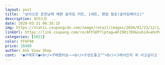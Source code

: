 ```yaml
---
layout: post 
title:  "보아스린 흔한남매 예쁜 슬라임 키트, 1세트, 랜덤 발송(슬라임베이스)" 
description: 보아스린  ..
date: 2020-03-31 06:35:15 
img: https://static.coupangcdn.com/image/retail/images/2020/01/23/12/1/05f39041-9a79-447b-91f1-c0cce4bc114e.jpg 
linkUrl: https://link.coupang.com/re/AFFSDP?lptag=AF2901789&subid=ahnPublicAsk&pageKey=1218795947&itemId=2209089626&vendorItemId=70206900009&traceid=V0-113-8a8a0b776ab71bff 
categories: [1021] 
color: FF6F00 
price: 18400 
author: Ask View Shop 
cont:  "●구매후기●<br/>구매했어요~~<br/>구성도좋고^^<br/>그래서인지 꼭 사고싶다고 하는걸 본인 용돈으로 주문을,,<br/>다음에 또할수있을것같아요~<br/>많이 남았으니까,,근데 이 가격은 좀,,원래 슬라임이 비싼건가?<br/>많이썻는데도 남았네요~<br/>생각보다.<br/>.<br/> 비율 맞추기가 어렵네요~<br/>슬라임키트 안에 4:1비율을 넣고 숫가락이나 도구로 사용할 때는 시간이 짧게 걸렸어요.<br/> 그래도 담엔 토핑넣고 해봐야죠~<br/>애들이 좋아하긴 했는데.<br/>.<br/> 만드는데 의의가 있고.<br/>.<br/> 효율은 그닥이었어요~<br/>옛날 ㅋ~은 고무대야에 실험을 하는걸 같이 보게 되었어요.<br/><br/>이거 아니예요~왠만하면 불필요하다 싶은건 잘 사달라고<br/>잘 못만들어 그런거겠죠.<br/>.<br/><br/>초보자는.<br/>.<br/> 완성품이 더 좋겠다 싶기도 하구요~<br/>치우겠다고 했는데, 아마 지금도 헤메고 있지 않을까 싶어요.<br/><br/>코로나때문에 우리아이 집에만있어 놀거리찾다가<br/>테스트삼아 결과물 만큼 나오는데 30분 걸렸어요.<br/> 제가<br/>하지않는데, 아이가 흔한남매TV채널 애청자여서 얼마전에<br/>해보니까 손의 열로 배합이 어려운점에 있어서 어깨가 내려 앉을거 같아요.<br/> 옆에서 구출된? 아이는 미안한지 자기가<br/>흔한남매 캐릭터 너무좋아합니다<br/>구매했어요~~<br/>구성도좋고^^<br/>그래서인지 꼭 사고싶다고 하는걸 본인 용돈으로 주문을,,<br/>다음에 또할수있을것같아요~<br/>많이 남았으니까,,근데 이 가격은 좀,,원래 슬라임이 비싼건가?<br/>많이썻는데도 남았네요~<br/>생각보다.<br/>.<br/> 비율 맞추기가 어렵네요~<br/>슬라임키트 안에 4:1비율을 넣고 숫가락이나 도구로 사용할 때는 시간이 짧게 걸렸어요.<br/> 그래도 담엔 토핑넣고 해봐야죠~<br/>애들이 좋아하긴 했는데.<br/>.<br/> 만드는데 의의가 있고.<br/>.<br/> 효율은 그닥이었어요~<br/>옛날 ㅋ~은 고무대야에 실험을 하는걸 같이 보게 되었어요.<br/><br/>이거 아니예요~왠만하면 불필요하다 싶은건 잘 사달라고<br/>잘 못만들어 그런거겠죠.<br/>.<br/><br/>초보자는.<br/>.<br/> 완성품이 더 좋겠다 싶기도 하구요~<br/>치우겠다고 했는데, 아마 지금도 헤메고 있지 않을까 싶어요.<br/><br/>코로나때문에 우리아이 집에만있어 놀거리찾다가<br/>테스트삼아 결과물 만큼 나오는데 30분 걸렸어요.<br/> 제가<br/>하지않는데, 아이가 흔한남매TV채널 애청자여서 얼마전에<br/>해보니까 손의 열로 배합이 어려운점에 있어서 어깨가 내려 앉을거 같아요.<br/> 옆에서 구출된? 아이는 미안한지 자기가<br/>흔한남매 캐릭터 너무좋아합니다<br/>" 
---
```

